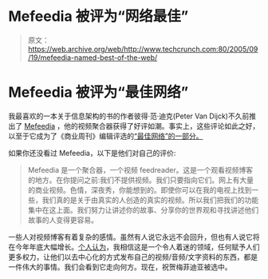 # Mefeedia 被评为“网络最佳”

> 原文：<https://web.archive.org/web/http://www.techcrunch.com:80/2005/09/19/mefeedia-named-best-of-the-web/>

# Mefeedia 被评为“最佳网络”

我最喜欢的一本关于信息架构的书的作者彼得·范·迪克(Peter Van Dijck)不久前推出了 [Mefeedia](https://web.archive.org/web/20220628150907/http://www.mefeedia.com/) ，他的视频聚合器获得了好评如潮。事实上，这些评论如此之好，以至于它成为了《商业周刊》编辑评选的[“最佳网络”的一部分。](https://web.archive.org/web/20220628150907/http://www.businessweek.com/technology/bestof/editorpicks.htm)

如果你还没看过 Mefeedia，以下是他们对自己的评价:

> Mefeedia 是一个聚合器，一个视频 feedreader。这是一个观看视频博客的地方。在你提问之前:我们不提供视频。我们只要指向它们。网上有大量的商业视频。色情，深夜秀，你能想到的。即使你可以在我的电视上找到一些，我们真的是关于由真实的人创造的真实的视频。所以我们把我们的功能集中在这上面。我们努力让讲述你的故事、分享你的世界观和寻找讲述他们故事的人变得更容易。

一些人对视频博客有着复杂的感情。虽然有人说它永远不会回升，但也有人说它将在今年年底大幅增长。[个人认为](https://web.archive.org/web/20220628150907/http://webreakstuff.com/)，我相信这是一个令人着迷的领域，任何赋予人们更多权力，让他们以去中心化的方式发布自己的视频/音频/文字资料的东西，都是一件伟大的事情。我们会看到它走向何方。现在，祝贺梅菲迪亚被选中。
